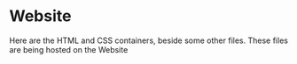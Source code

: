 # Website
Here are the HTML and CSS containers, beside some other files. These files are being hosted on the Website
